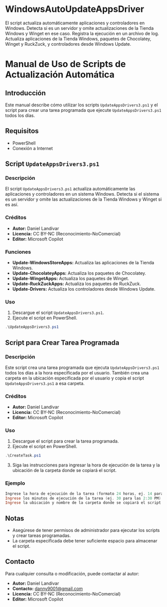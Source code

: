 # WindowsAutoUpdateAppsDriver
El script actualiza automáticamente aplicaciones y controladores en Windows. Detecta si es un servidor y omite actualizaciones de la Tienda Windows y Winget en ese caso. Registra la ejecución en un archivo de log. Actualiza aplicaciones de la Tienda Windows, paquetes de Chocolatey, Winget y RuckZuck, y controladores desde Windows Update.

# Manual de Uso de Scripts de Actualización Automática

## Introducción

Este manual describe cómo utilizar los scripts `UpdateAppsDrivers3.ps1` y el script para crear una tarea programada que ejecute `UpdateAppsDrivers3.ps1` todos los días.

## Requisitos

- PowerShell
- Conexión a Internet

## Script `UpdateAppsDrivers3.ps1`

### Descripción

El script `UpdateAppsDrivers3.ps1` actualiza automáticamente las aplicaciones y controladores en un sistema Windows. Detecta si el sistema es un servidor y omite las actualizaciones de la Tienda Windows y Winget si es así.

### Créditos

- **Autor:** Daniel Landivar
- **Licencia:** CC BY-NC (Reconocimiento-NoComercial)
- **Editor:** Microsoft Copilot

### Funciones

- **Update-WindowsStoreApps:** Actualiza las aplicaciones de la Tienda Windows.
- **Update-ChocolateyApps:** Actualiza los paquetes de Chocolatey.
- **Update-WingetApps:** Actualiza los paquetes de Winget.
- **Update-RuckZuckApps:** Actualiza los paquetes de RuckZuck.
- **Update-Drivers:** Actualiza los controladores desde Windows Update.

### Uso

1. Descargue el script `UpdateAppsDrivers3.ps1`.
2. Ejecute el script en PowerShell.

```powershell
.\UpdateAppsDrivers3.ps1
```

## Script para Crear Tarea Programada

### Descripción

Este script crea una tarea programada que ejecuta `UpdateAppsDrivers3.ps1` todos los días a la hora especificada por el usuario. También crea una carpeta en la ubicación especificada por el usuario y copia el script `UpdateAppsDrivers3.ps1` a esa carpeta.

### Créditos

- **Autor:** Daniel Landivar
- **Licencia:** CC BY-NC (Reconocimiento-NoComercial)
- **Editor:** Microsoft Copilot

### Uso

1. Descargue el script para crear la tarea programada.
2. Ejecute el script en PowerShell.

```powershell
.\CreateTask.ps1
```

3. Siga las instrucciones para ingresar la hora de ejecución de la tarea y la ubicación de la carpeta donde se copiará el script.

### Ejemplo

```powershell
Ingrese la hora de ejecución de la tarea (formato 24 horas, ej. 14 para las 2 PM): 14
Ingrese los minutos de ejecución de la tarea (ej. 30 para las 2:30 PM): 30
Ingrese la ubicación y nombre de la carpeta donde se copiará el script (ej. C:\ScriptAutoUpdate): C:\ScriptAutoUpdate
```

## Notas

- Asegúrese de tener permisos de administrador para ejecutar los scripts y crear tareas programadas.
- La carpeta especificada debe tener suficiente espacio para almacenar el script.

## Contacto

Para cualquier consulta o modificación, puede contactar al autor:

- **Autor:** Daniel Landivar
- **Contacto:** danny9001@gmail.com
- **Licencia:** CC BY-NC (Reconocimiento-NoComercial)
- **Editor:** Microsoft Copilot
